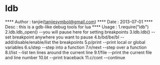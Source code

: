 ldb
===

**** Author  	: tanjie(tanjiesymbol@gmail.com)
**** Date		: 2013-07-01
**** Desc		: this is a gdb-like debug tools for lua
**** Usage  : 1.require("ldb")
              2.ldb.ldb_open()  --you will pause here for setting breakpoints
              3.ldb.ldb()				--set breakpoint anywhere you want to pause
              4.b/bd/be/bl      --add/disable/enable/list  the breakpoints
              5.p/print         --print local or global variables
              6.s/step					--step into a function
              7.n/next					--step over a function
              8.l/list					--list ten lines around the current line
              9.f/file					--print the current file and line number
              10.bt							--print traceback
              11.c/cont					--continue
